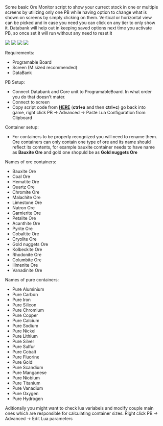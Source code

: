 Some basic Ore Monitor script to show your currect stock in one or multiple screens by utilizing only one PB while having option to change what is shown on screens by simply clicking on them. Vertical or horizontal view can be picked and in case you need you can click on any tier to only show it. Databank will help out in keeping saved options next time you activate PB, so once set it will run without any need to reset it

![](http://www.zrips.net/wp-content/uploads/2020/10/main.jpg)
![](http://www.zrips.net/wp-content/uploads/2020/10/mainh.jpg)
![](http://www.zrips.net/wp-content/uploads/2020/10/tier1.jpg)
![](http://www.zrips.net/wp-content/uploads/2020/10/tier1h.jpg)

Requirements:
- Programable Board
- Screen (M sized recommended)
- DataBank

PB Setup:
- Connect Databank and Core unit to ProgramableBoard. In what order you do that doesn't mater.
- Connect to screen
- Copy script code from [**HERE**](https://raw.githubusercontent.com/GcGoat/DU-OreMonitor/main/json "HERE") (**ctrl+a** and then **ctrl+c**) go back into game, right click PB -> Advanced -> Paste Lua Configuration from Clipboard

Container setup:
- For containers to be properly recognized you will need to rename them. Ore containers can only contain one type of ore and its name should reflect its contents, for example bauxite container needs to have name as **Bauxite Ore** and gold one shopuld be as **Gold nuggets Ore**

Names of ore containers:
 - Bauxite Ore
 - Coal Ore
 - Hematite Ore
 - Quartz Ore
 - Chromite Ore
 - Malachite Ore
 - Limestone Ore
 - Natron Ore
 - Garnierite Ore
 - Petalite Ore
 - Acanthite Ore
 - Pyrite Ore
 - Cobaltite Ore
 - Cryolite Ore
 - Gold nuggets Ore
 - Kolbeckite Ore
 - Rhodonite Ore
 - Columbite Ore
 - Illmenite Ore
 - Vanadinite Ore

Names of pure containers:

 - Pure Aluminium
 - Pure Carbon
 - Pure Iron
 - Pure Silicon
 - Pure Chromium
 - Pure Copper
 - Pure Calcium
 - Pure Sodium
 - Pure Nickel
 - Pure Lithium
 - Pure Silver
 - Pure Sulfur
 - Pure Cobalt
 - Pure Fluorine
 - Pure Gold
 - Pure Scandium
 - Pure Manganese
 - Pure Niobium
 - Pure Titanium
 - Pure Vanadium
 - Pure Oxygen
 - Pure Hydrogen
 
 
 Aditionally you might want to check lua variabels and modify couple main ones which are responsible for calculating container sizes. Right click PB -> Advanced -> Edit Lua parameters
